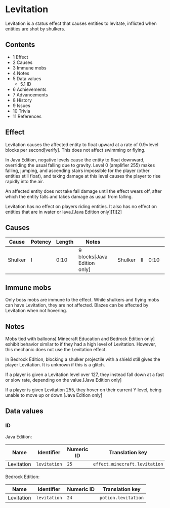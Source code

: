 # Levitation
Levitation is a status effect that causes entities to levitate, inflicted when entities are shot by shulkers.

## Contents
- 1 Effect
- 2 Causes
- 3 Immune mobs
- 4 Notes
- 5 Data values
	- 5.1 ID
- 6 Achievements
- 7 Advancements
- 8 History
- 9 Issues
- 10 Trivia
- 11 References

## Effect
Levitation causes the affected entity to float upward at a rate of 0.9×level blocks per second[verify]. This does not affect swimming or flying.

In Java Edition, negative levels cause the entity to float downward, overriding the usual falling due to gravity. Level 0 (amplifier 255) makes falling, jumping, and ascending stairs impossible for the player (other entities still float), and taking damage at this level causes the player to rise rapidly into the air.

An affected entity does not take fall damage until the effect wears off, after which the entity falls and takes damage as usual from falling. 

Levitation has no effect on players riding entities. It also has no effect on entities that are in water or lava.‌[Java Edition  only][1][2]

## Causes
| Cause   | Potency | Length | Notes                         |  |         |    |      |                                   |
|---------|---------|--------|-------------------------------|--|---------|----|------|-----------------------------------|
| Shulker | I       | 0:10   | 9 blocks‌[Java Edition  only] |  | Shulker | II | 0:10 | 18 blocks‌[Bedrock Edition  only] |

## Immune mobs
Only boss mobs are immune to the effect. While shulkers and flying mobs can have Levitation, they are not affected. Blazes can be affected by Levitation when not hovering.

## Notes
Mobs tied with balloons‌[ Minecraft Education and Bedrock Edition  only] exhibit behavior similar to if they had a high level of Levitation. However, this mechanic does not use the Levitation effect.

In Bedrock Edition, blocking a shulker projectile with a shield still gives the player Levitation. It is unknown if this is a glitch.

If a player is given a Levitation level over 127, they instead fall down at a fast or slow rate, depending on the value.‌[Java Edition  only]

If a player is given Levitation 255, they hover on their current Y level, being unable to move up or down.‌[Java Edition  only]

## Data values
### ID
Java Edition:

| Name       | Identifier   | Numeric ID | Translation key               |
|------------|--------------|------------|-------------------------------|
| Levitation | `levitation` | `25`       | `effect.minecraft.levitation` |

Bedrock Edition:

| Name       | Identifier   | Numeric ID | Translation key     |
|------------|--------------|------------|---------------------|
| Levitation | `levitation` | `24`       | `potion.levitation` |

